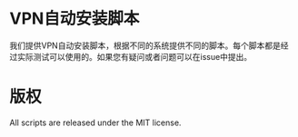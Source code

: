 # VPN自动安装脚本 

我们提供VPN自动安装脚本，根据不同的系统提供不同的脚本。每个脚本都是经过实际测试可以使用的。如果您有疑问或者问题可以在issue中提出。

# 版权

All scripts are released under the MIT license.
